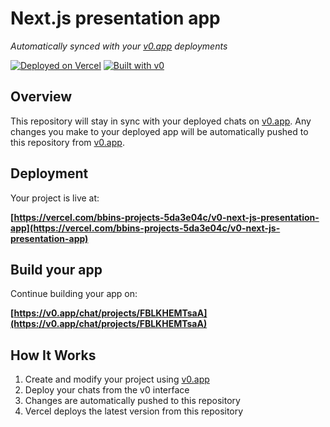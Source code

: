 # Next.js presentation app

*Automatically synced with your [v0.app](https://v0.app) deployments*

[![Deployed on Vercel](https://img.shields.io/badge/Deployed%20on-Vercel-black?style=for-the-badge&logo=vercel)](https://vercel.com/bbins-projects-5da3e04c/v0-next-js-presentation-app)
[![Built with v0](https://img.shields.io/badge/Built%20with-v0.app-black?style=for-the-badge)](https://v0.app/chat/projects/FBLKHEMTsaA)

## Overview

This repository will stay in sync with your deployed chats on [v0.app](https://v0.app).
Any changes you make to your deployed app will be automatically pushed to this repository from [v0.app](https://v0.app).

## Deployment

Your project is live at:

**[https://vercel.com/bbins-projects-5da3e04c/v0-next-js-presentation-app](https://vercel.com/bbins-projects-5da3e04c/v0-next-js-presentation-app)**

## Build your app

Continue building your app on:

**[https://v0.app/chat/projects/FBLKHEMTsaA](https://v0.app/chat/projects/FBLKHEMTsaA)**

## How It Works

1. Create and modify your project using [v0.app](https://v0.app)
2. Deploy your chats from the v0 interface
3. Changes are automatically pushed to this repository
4. Vercel deploys the latest version from this repository